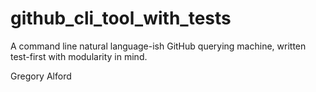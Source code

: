 # github_cli_tool_with_tests
A command line natural language-ish GitHub querying machine, written test-first with modularity in mind.

Gregory Alford

